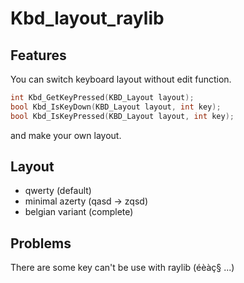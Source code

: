 # Kbd_layout_raylib
## Features
  You can switch keyboard layout without edit function.
  ```c
int Kbd_GetKeyPressed(KBD_Layout layout);
bool Kbd_IsKeyDown(KBD_Layout layout, int key);
bool Kbd_IsKeyPressed(KBD_Layout layout, int key);
  ```
and make your own layout.
## Layout
- qwerty (default)
- minimal azerty (qasd -> zqsd)
- belgian variant (complete)

## Problems
There are some key can't be use with raylib (éèàç§ ...) 
